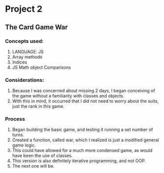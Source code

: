 # Project 2
## The Card Game War

### Concepts used:
1. LANGUAGE: JS
1. Array methods
1. Indices
1. JS Math object Comparisons

### Considerations:
1. Because I was concerned about missing 2 days, I began conceiving of the game without a familiarity with classes and objects. 
1. With this in mind, it occurred that I did not need to worry about the suits, just the rank in this game. 

### Process
1. Began building the basic game, and testing it running a set number of turns.
1. Created a function, called war, which I realized is just a modified general game logic. 
1. This could have allowed for a much more condensed game, as would have been the use of classes. 
1. This version is also definitely iterative programming, and not OOP. 
1. The next one will be. 